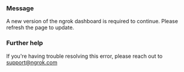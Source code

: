 
### Message
A new version of the ngrok dashboard is required to continue. Please refresh the page to update.

### Further help
If you're having trouble resolving this error, please reach out to [support@ngrok.com](mailto:support@ngrok.com?subject=Help%20with%20ERR_NGROK_1213)

